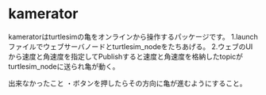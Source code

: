 # kamerator

kameratorはturtlesimの亀をオンラインから操作するパッケージです。
1.launchファイルでウェブサーバノードとturtlesim_nodeをたちあげる。
2.ウェブのUIから速度と角速度を指定してPublishすると速度と角速度を格納したtopicがturtlesim_nodeに送られ亀が動く。

出来なかったこと
・ボタンを押したらその方向に亀が進むようにすること。
